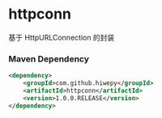 # httpconn
基于 HttpURLConnection 的封装


### Maven Dependency

``` xml
<dependency>
	<groupId>com.github.hiwepy</groupId>
	<artifactId>httpconn</artifactId>
	<version>1.0.0.RELEASE</version>
</dependency>
```
